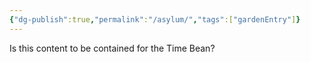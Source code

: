 ```yaml
---
{"dg-publish":true,"permalink":"/asylum/","tags":["gardenEntry"]}
---
```



Is this content to be contained for the Time Bean?